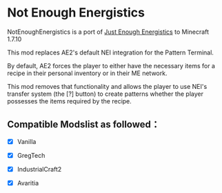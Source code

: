 # Not Enough Energistics
NotEnoughEnergistics is a port of [Just Enough Energistics](https://www.curseforge.com/minecraft/mc-mods/just-enough-energistics-jee) to Minecraft 1.7.10

This mod replaces AE2's default NEI integration for the Pattern Terminal.

By default, AE2 forces the player to either have the necessary items for a recipe in their personal inventory or in their ME network.

This mod removes that functionality and allows the player to use NEI's transfer system (the [?] button) to create patterns whether the player possesses the items required by the recipe.

## Compatible Modslist as followed：
  - [x]  Vanilla
  - [x]  GregTech
  - [x]  IndustrialCraft2
  - [x]  Avaritia

